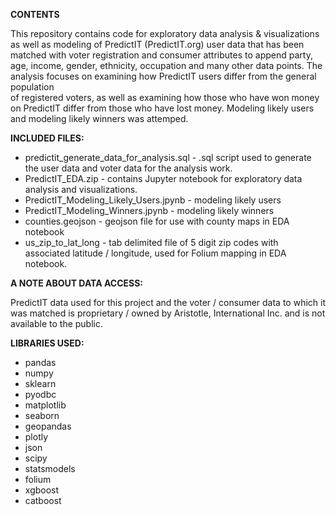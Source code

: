 **CONTENTS**

This repository contains code for exploratory data analysis & visualizations as well as modeling of PredictIT (PredictIT.org) user data that has been matched with voter registration 
and consumer attributes to append party, age, income, gender, ethnicity, occupation and many other data points. The analysis focuses on examining how PredictIT users differ from the general population  
of registered voters, as well as examining how those who have won money on PredictIT differ from those who have lost money. Modeling likely users and modeling likely winners was attemped. 

**INCLUDED FILES:**

- predictit_generate_data_for_analysis.sql - .sql script used to generate the user data and voter data for the analysis work.
- PredictIT_EDA.zip - contains Jupyter notebook for exploratory data analysis and visualizations. 
- PredictIT_Modeling_Likely_Users.jpynb - modeling likely users 
- PredictIT_Modeling_Winners.jpynb - modeling likely winners 
- counties.geojson - geojson file for use with county maps in EDA notebook 
- us_zip_to_lat_long - tab delimited file of 5 digit zip codes with associated latitude / longitude, used for Folium mapping in EDA notebook. 


**A NOTE ABOUT DATA ACCESS:**

PredictIT data used for this project and the voter / consumer data to which it was matched is proprietary / owned by Aristotle, International Inc. and is not available to the public.


**LIBRARIES USED:**

- pandas 
- numpy 
- sklearn 
- pyodbc 
- matplotlib 
- seaborn 
- geopandas 
- plotly 
- json 
- scipy 
- statsmodels
- folium 
- xgboost 
- catboost


